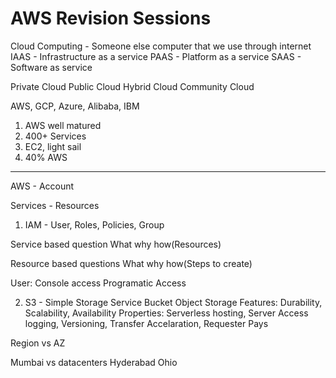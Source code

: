 # AWS Revision Sessions

Cloud Computing - Someone else computer that we use through internet
IAAS - Infrastructure as a service
PAAS - Platform as a service
SAAS - Software as service

Private Cloud 
Public Cloud 
Hybrid Cloud
Community Cloud

AWS, GCP, Azure, Alibaba, IBM

1. AWS well matured
2. 400+ Services
3. EC2, light sail
4. 40% AWS
----------------------

AWS - Account 

Services - Resources
1) IAM - User, Roles, Policies, Group

Service based question
What why how(Resources)

Resource based questions
What why how(Steps to create)

User:
Console access
Programatic Access 

2) S3 - Simple Storage Service
Bucket
Object Storage 
Features: Durability, Scalability, Availability 
Properties: Serverless hosting, Server Access logging, Versioning, Transfer Accelaration, Requester Pays


Region vs AZ

Mumbai vs datacenters
Hyderabad
Ohio

